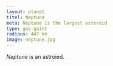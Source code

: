```yaml
---
layout: planet
titel: Neptune
meta: Neptune is the largest asteroid
type: gas-gaint
radious: 447 km
image: neptune.jpg
---
```

*Neptune* is an astroied. 
